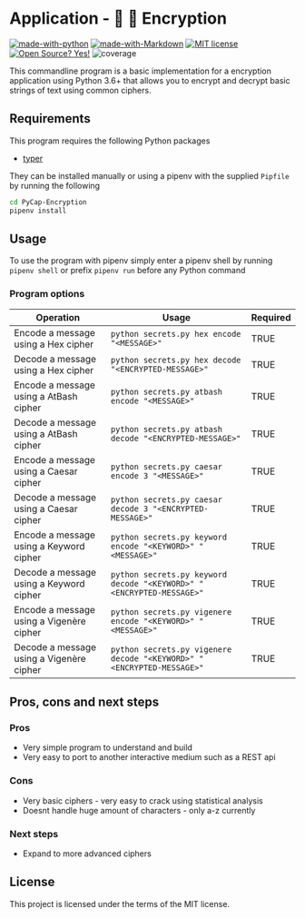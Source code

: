 # Application - :closed_lock_with_key: :key: Encryption

[![made-with-python](https://img.shields.io/badge/Made%20with-Python-1f425f.svg)](https://www.python.org/)
[![made-with-Markdown](https://img.shields.io/badge/Made%20with-Markdown-1f425f.svg)](http://commonmark.org)
[![MIT license](https://img.shields.io/badge/License-MIT-blue.svg)](https://lbesson.mit-license.org/)
[![Open Source? Yes!](https://badgen.net/badge/Open%20Source%20%3F/Yes%21/blue?icon=github)](https://github.com/ghandic/PyCap-TODO-CRUD)
![coverage](https://img.shields.io/badge/coverage-100%25-green)

This commandline program is a basic implementation for a encryption application using Python 3.6+ that allows you to encrypt and decrypt basic strings of text using common ciphers.

## Requirements

This program requires the following Python packages

- [typer](https://typer.tiangolo.com/)

They can be installed manually or using a pipenv with the supplied `Pipfile` by running the following

```bash
cd PyCap-Encryption
pipenv install
```

## Usage

To use the program with pipenv simply enter a pipenv shell by running `pipenv shell` or prefix `pipenv run` before any Python command

### Program options

| Operation                                            | Usage | Required |
|------------------------------------------------------|-------|----------|
| Encode a message using a Hex cipher | `python secrets.py hex encode "<MESSAGE>"` | TRUE |
| Decode a message using a Hex cipher | `python secrets.py hex decode "<ENCRYPTED-MESSAGE>"` | TRUE |
| Encode a message using a AtBash cipher | `python secrets.py atbash encode "<MESSAGE>"` | TRUE |
| Decode a message using a AtBash cipher | `python secrets.py atbash decode "<ENCRYPTED-MESSAGE>"` | TRUE |
| Encode a message using a Caesar cipher | `python secrets.py caesar encode 3 "<MESSAGE>"` | TRUE |
| Decode a message using a Caesar cipher | `python secrets.py caesar decode 3 "<ENCRYPTED-MESSAGE>"` | TRUE |
| Encode a message using a Keyword cipher | `python secrets.py keyword encode "<KEYWORD>" "<MESSAGE>"` | TRUE |
| Decode a message using a Keyword cipher | `python secrets.py keyword decode "<KEYWORD>" "<ENCRYPTED-MESSAGE>"` | TRUE |
| Encode a message using a Vigenère cipher | `python secrets.py vigenere encode "<KEYWORD>" "<MESSAGE>"` | TRUE |
| Decode a message using a Vigenère cipher | `python secrets.py vigenere decode "<KEYWORD>" "<ENCRYPTED-MESSAGE>"` | TRUE |

## Pros, cons and next steps

### Pros

- Very simple program to understand and build
- Very easy to port to another interactive medium such as a REST api

### Cons

- Very basic ciphers - very easy to crack using statistical analysis
- Doesnt handle huge amount of characters - only a-z currently

### Next steps

- Expand to more advanced ciphers

## License

This project is licensed under the terms of the MIT license.

